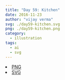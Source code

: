 ```yaml
---
title: "Day 59: Kitchen"
date: 2016-11-23
author: "vijay verma"
svg: ./day59-kitchen.svg
png: ./day59-kitchen.png
category:
  - illustration
tags:
  - ai
  - svg
---
```

<li><a href="./day59-kitchen.png" download className="btn-png">PNG</a></li>
<li><a href="./day59-kitchen.svg" download className="btn-svg">SVG</a></li>
